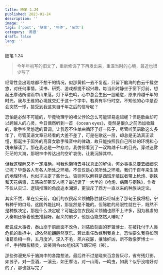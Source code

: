 ```yaml
---
title: 随笔 1.24
published: 2023-01-24
description: ''
image: ''
tags: ['post', '随笔', '写作', '杂念']
category: '周报'
draft: false
lang: ''
---
```

 随笔 1.24







> 今年年初写的旧文了，重新修饰了下再发出来，重温当时的心境，最近也很少写了

<!-- ![DraggedImage](./attachments/bafybeig3yazaeyvd55fheyyvszl3qnub4nb4qbfzmt2ra5cqanz62uc6xi.png) -->

经常性会出现啥都不想干的情况，似那黄鹤一去不复返，只留下脑海的白云千载空悠，对任何事情，读书、研究、游戏都提不起兴趣，每当此时静坐于窗下灯前，想起王摩诘所谓雨中山果落，灯下草虫鸣，心中总会生出一股暖意，原来跨越千年的时光，我与王维的心境就交汇于这十个字中。若真有平行时空，不知他的心中是否会突然一悸，接受到我这来自千年之后的信号呢？

恐怕是必然不可能的，毕竟物理学的祖父悖论怎么可能轻易逾越呢？但是歌曲却可以跨越人的心灵，今日偶然听到一首 《ocean eyes》，竟然是很久之前添加收藏的，歌手空灵悠远的音调，让我忍不住单曲循环了好一阵子，尽管听英语歌这么多年了，尽管英语文章已经看的大差不差了，可是在歌这一层，却总是无法真正读懂，那诞生于国外的高音女歌手嗓音中的律动，故只能按照我自己所处的环境和心境来解读了。那在我必是一种悲凉，我仿佛看到了一双跨越千年的目光，穿过迷雾茫茫的大海，那眼神中传达出的空旷哀伤，让我沉醉其中。

<!-- ![DraggedImage-1](./attachments/bafybeiauir2qlrdpjdcd6akp4yjgcsbawpfwsrarswrdwxtj4g7oaf5l2i.png) -->


但我这理解又不一定准确，可我也懒待去寻找真正的解读，何必事事总要去细细求证呢？毕竟各人有各人所处之环境，不仅仅是心灵所处之环境，我们千百年来生活的地理环境，也似乎决定了些什么。否则何以解释是西班牙殖民者带上枪炮、钢铁和天花病毒，去感染印第安人呢？最近读了一大半的《枪炮、病菌与钢铁》，作者不仅从实证、逻辑推理的角度追本溯源，更驳斥了西方一直以来的种族决定论。


<!-- ![DraggedImage-2](./attachments/bafybeibp62aylgzbowvv7htdyr7gjhcbgikpp3fydejcudd3aov55qkwpe.png) -->


其实不然，早在公元前，咱们的农民起义领袖陈胜就已经喊出了那句王侯将相，宁有种乎的口号。这国外能比吗，那显然是不能的。但陈胜的局限性就在于，既然不是种族决定，那是什么决定呢？可能这位农民起义领袖也顾不上许多，因为暴虐的大秦朝还等着他去推翻呀。起义的前夕，他是否能悠然入睡呢？

都说成大事者，泰山崩于前而面不改色，刘慈欣刻画的罗辑博士，在被托付于人类危机的重担中，却依然能翩翩然享乐。若此重任改嫁到我身上，恐怕要么我将如同诸葛丞相一样，五月度泸，深入不毛，夙兴夜寐，攘除奸凶，断不敢像罗博士一样，手持暗影精灵，谈笑间令eto组织灰飞烟灭吧（笑）。


<!-- ![DraggedImage-3](./attachments/bafybeie4pnfttsvgugcrrznpmisd6uboqorxtw5ylzmenywfvsgqqbsewy.png) -->



那些弥漫充斥于脑海中的各路想法，最后终不过是晓来百念皆灰尽，省有残灯影。如苏子，对一壶酒，一溪云，如王摩诘，对一山雨，一鸣虫，如我？似乎没啥好对的了，那也就写完了

<!-- ![DraggedImage-4](./attachments/bafybeieuvxgiqpt4ni6tv2zqlj6yhvcelfasehjj6wwx44lx5o55hwhdfe.png) -->



[]()